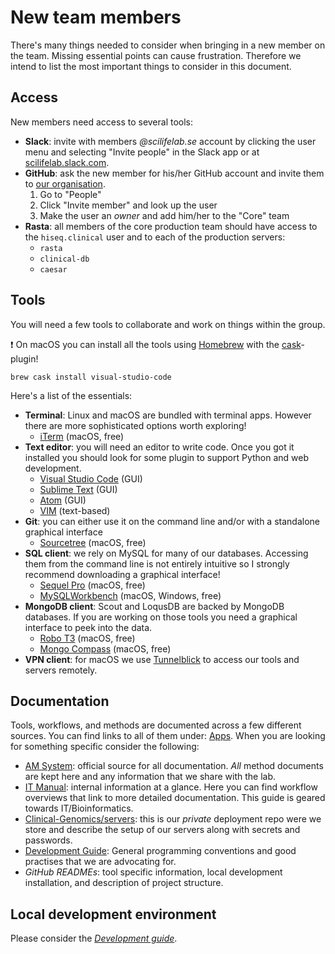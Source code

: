# New team members

There's many things needed to consider when bringing in a new member on the team. Missing essential points can cause frustration. Therefore we intend to list the most important things to consider in this document.

## Access

New members need access to several tools:

- **Slack**: invite with members _@scilifelab.se_ account by clicking the user menu and selecting "Invite people" in the Slack app or at [scilifelab.slack.com][slack].
- **GitHub**: ask the new member for his/her GitHub account and invite them to [our organisation][github].
  1. Go to "People"
  1. Click "Invite member" and look up the user
  1. Make the user an _owner_ and add him/her to the "Core" team
- **Rasta**: all members of the core production team should have access to the `hiseq.clinical` user and to each of the production servers:
  - `rasta`
  - `clinical-db`
  - `caesar`

## Tools

You will need a few tools to collaborate and work on things within the group.

:exclamation: On macOS you can install all the tools using [Homebrew][brew] with the [cask][cask]-plugin!

    brew cask install visual-studio-code

Here's a list of the essentials:

- **Terminal**: Linux and macOS are bundled with terminal apps. However there are more sophisticated options worth exploring!
  - [iTerm][iterm] (macOS, free)
- **Text editor**: you will need an editor to write code. Once you got it installed you should look for some plugin to support Python and web development.
  - [Visual Studio Code][vscode] (GUI)
  - [Sublime Text][sublime] (GUI)
  - [Atom][atom] (GUI)
  - [VIM][vim] (text-based)
- **Git**: you can either use it on the command line and/or with a standalone graphical interface
  - [Sourcetree][sourcetree] (macOS, free)
- **SQL client**: we rely on MySQL for many of our databases. Accessing them from the command line is not entirely intuitive so I strongly recommend downloading a graphical interface!
  - [Sequel Pro][sequel] (macOS, free)
  - [MySQLWorkbench][mysql] (macOS, Windows, free)
- **MongoDB client**: Scout and LoqusDB are backed by MongoDB databases. If you are working on those tools you need a graphical interface to peek into the data.
  - [Robo T3][robo3t] (macOS, free)
  - [Mongo Compass][compass] (macOS, free)
- **VPN client**: for macOS we use [Tunnelblick][tunnelblick] to access our tools and servers remotely.

## Documentation

Tools, workflows, and methods are documented across a few different sources. You can find links to all of them under: [Apps][apps]. When you are looking for something specific consider the following:

- [AM System][amsystem]: official source for all documentation. _All_ method documents are kept here and any information that we share with the lab.
- [IT Manual][manual]: internal information at a glance. Here you can find workflow overviews that link to more detailed documentation. This guide is geared towards IT/Bioinformatics.
- [Clinical-Genomics/servers][servers]: this is our _private_ deployment repo were we store and describe the setup of our servers along with secrets and passwords.
- [Development Guide][development]: General programming conventions and good practises that we are advocating for.
- _GitHub READMEs_: tool specific information, local development installation, and description of project structure.

## Local development environment

Please consider the [_Development guide_](development/README.md).

[github]: https://github.com/Clinical-Genomics
[slack]: https://scilifelab.slack.com/
[sequel]: https://www.sequelpro.com/
[mysql]: https://www.mysql.com/products/workbench/
[sourcetree]: https://www.sourcetreeapp.com/
[iterm]: https://www.iterm2.com/
[vscode]: https://code.visualstudio.com/
[atom]: https://atom.io/
[vim]: http://www.vim.org/
[sublime]: https://www.sublimetext.com/
[robo3t]: https://robomongo.org/
[compass]: https://www.mongodb.com/products/compass
[tunnelblick]: https://tunnelblick.net/
[brew]: https://brew.sh/
[cask]: https://caskroom.github.io/
[amsystem]: https://jo812.amsystem.com/index.php
[apps]: https://clinical.scilifelab.se/apps
[manual]: http://clinical-manual.surge.sh/
[servers]: https://github.com/Clinical-Genomics/servers
[development]: http://www.clinicalgenomics.se/development/
